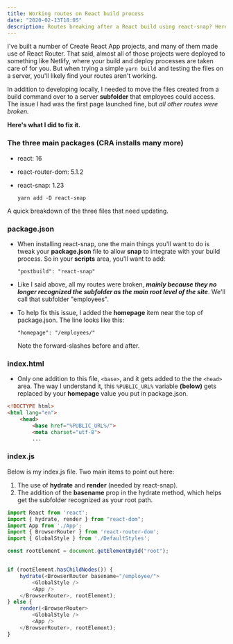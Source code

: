 ```yaml
---
title: Working routes on React build process
date: "2020-02-13T18:05"
description: Routes breaking after a React build using react-snap? Here are three file updates that remedy this problem.
---
```


I've built a number of Create React App projects, and many of them made use of React Router. That said, almost all of those projects were deployed to something like Netlify, where your build and deploy processes are taken care of for you. But when trying a simple `yarn build` and testing the files on a server, you'll likely find your routes aren't working.

In addition to developing locally, I needed to move the files created from a build command over to a server **subfolder** that employees could access. The issue I had was the first page launched fine, but _all other routes were broken._

**Here's what I did to fix it.**

### The three main packages (CRA installs many more)

-   react: 16
-   react-router-dom: 5.1.2
-   react-snap: 1.23

    `yarn add -D react-snap`


A quick breakdown of the three files that need updating.

### package.json

-   When installing react-snap, one the main things you'll want to do is tweak your **package.json** file to allow **snap** to integrate with your build process. So in your **scripts** area, you'll want to add:

    `"postbuild": "react-snap"`

- Like I said above, all my routes were broken, **_mainly because they no longer recognized the subfolder as the main root level of the site_**. We'll call that subfolder "employees".
- To help fix this issue, I added the **homepage** item near the top of package.json. The line looks like this:

    `"homepage": "/employees/"`

    Note the forward-slashes before and after.


### index.html
- Only one addition to this file, `<base>`, and it gets added to the the `<head>` area. The way I understand it, this `%PUBLIC_URL%` variable **(below)** gets replaced by your **homepage** value you put in package.json.

```html
<!DOCTYPE html>
<html lang="en">
    <head>
        <base href="%PUBLIC_URL%/">
        <meta charset="utf-8">
        ...
```


### index.js
Below is my index.js file. Two main items to point out here:
1. The use of **hydrate** and **render** (needed by react-snap).
2. The addition of the **basename** prop in the hydrate method, which helps get the subfolder recognized as your root path.

```javascript
import React from 'react';
import { hydrate, render } from "react-dom";
import App from './App';
import { BrowserRouter } from 'react-router-dom';
import { GlobalStyle } from './DefaultStyles';

const rootElement = document.getElementById("root");


if (rootElement.hasChildNodes()) {
    hydrate(<BrowserRouter basename="/employee/">
        <GlobalStyle />
        <App />
    </BrowserRouter>, rootElement);
} else {
    render(<BrowserRouter>
        <GlobalStyle />
        <App />
    </BrowserRouter>, rootElement);
}
```

